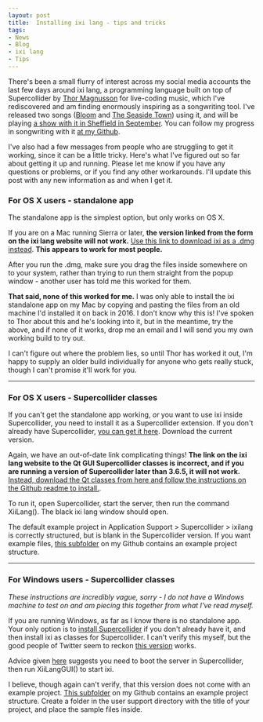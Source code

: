 ```yaml
---
layout: post
title:  Installing ixi lang - tips and tricks
tags:
- News
- Blog
- ixi lang
- Tips
---
```


There's been a small flurry of interest across my social media accounts the last few days around ixi lang, a programming language built on top of Supercollider by [Thor Magnusson](http://www.ixi-audio.net/thor/) for live-coding music, which I've rediscovered and am finding enormously inspiring as a songwriting tool. I've released two songs ([Bloom](https://www.youtube.com/watch?v=MJSRAuPQoA8) and [The Seaside Town](https://www.youtube.com/watch?v=NAyDQdjcNq0)) using it, and will be playing [a show with it in Sheffield in September](https://tickets.partyforthepeople.org/events/4156-algorave-sheffield). You can follow my progress in songwriting with it [at my Github](https://github.com/emmawinston/ixilang-experiments). 

I've also had a few messages from people who are struggling to get it working, since it can be a little tricky. Here's what I've figured out so far about getting it up and running. Please let me know if you have any questions or problems, or if you find any other workarounds. I'll update this post with any new information as and when I get it.


### For OS X users - standalone app
The standalone app is the simplest option, but only works on OS X.

If you are on a Mac running Sierra or later, **the version linked from the form on the ixi lang website will not work.** [Use this link to download ixi as a .dmg instead](http://www.ixi-audio.net/ixilang/thanks.html). **This appears to work for most people.**

After you run the .dmg, make sure you drag the files inside somewhere on to your system, rather than trying to run them straight from the popup window - another user has told me this worked for them.

**That said, none of this worked for me.** I was only able to install the ixi standalone app on my Mac by copying and pasting the files from an old machine I'd installed it on back in 2016. I don't know why this is! I've spoken to Thor about this and he's looking into it, but in the meantime, try the above, and if none of it works, drop me an email and I will send you my own working build to try out. 

I can't figure out where the problem lies, so until Thor has worked it out, I'm happy to supply an older build individually for anyone who gets really stuck, though I can't promise it'll work for you.

---

### For OS X users - Supercollider classes
If you can't get the standalone app working, *or* you want to use ixi inside Supercollider, you need to install it as a Supercollider extension. If you don't already have Supercollider, [you can get it here](https://supercollider.github.io/download). Download the current version.

Again, we have an out-of-date link complicating things! **The link on the ixi lang website to the Qt GUI Supercollider classes is incorrect, and if you are running a version of Supercollider later than 3.6.5, it will not work.** [Instead, download the Qt classes from here and follow the instructions on the Github readme to install.](https://github.com/thormagnusson/ixiLangQt). 

To run it, open Supercollider, start the server, then run the command XiiLang(). The black ixi lang window should open.

The default example project in Application Support > Supercollider > ixilang is correctly structured, but is blank in the Supercollider version. If you want example files, [this subfolder](https://github.com/emmawinston/ixilang-experiments/tree/master/projectfiles) on my Github contains an example project structure.

---

### For Windows users - Supercollider classes
*These instructions are incredibly vague, sorry - I do not have a Windows machine to test on and am piecing this together from what I've read myself.*

If you are running Windows, as far as I know there is no standalone app. Your only option is to [install Supercollider](https://supercollider.github.io/download) if you don't already have it, and then install ixi as classes for Supercollider. I can't verify this myself, but the good people of Twitter seem to reckon [this version](https://github.com/mortuosplango/ixiLangQt) works. 

Advice given [here](https://twitter.com/EggyHerman/status/858524890827304960) suggests you need to boot the server in Supercollider, then run XiiLangGUI() to start ixi. 

I believe, though again can't verify, that this version does not come with an example project. [This subfolder](https://github.com/emmawinston/ixilang-experiments/tree/master/projectfiles) on my Github contains an example project structure. Create a folder in the user support directory with the title of your project, and place the sample files inside.